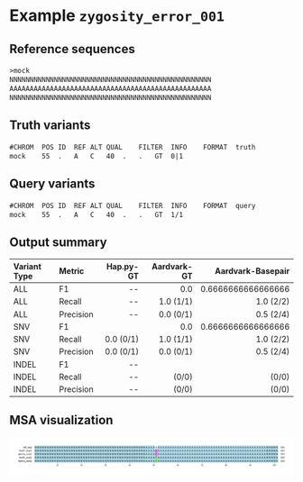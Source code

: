 # Example `zygosity_error_001`
## Reference sequences
```
>mock
NNNNNNNNNNNNNNNNNNNNNNNNNNNNNNNNNNNNNNNNNNNNNNNNNN
AAAAAAAAAAAAAAAAAAAAAAAAAAAAAAAAAAAAAAAAAAAAAAAAAA
NNNNNNNNNNNNNNNNNNNNNNNNNNNNNNNNNNNNNNNNNNNNNNNNNN
```
## Truth variants
```
#CHROM	POS	ID	REF	ALT	QUAL	FILTER	INFO	FORMAT	truth
mock	55	.	A	C	40	.	.	GT	0|1
```
## Query variants
```
#CHROM	POS	ID	REF	ALT	QUAL	FILTER	INFO	FORMAT	query
mock	55	.	A	C	40	.	.	GT	1/1
```
## Output summary
Variant Type | Metric | Hap.py-GT | Aardvark-GT | Aardvark-Basepair
:-- | :-- | --: | --: | --:
ALL | F1 | -- | 0.0 | 0.6666666666666666
ALL | Recall | -- | 1.0 (1/1) | 1.0 (2/2)
ALL | Precision | -- | 0.0 (0/1) | 0.5 (2/4)
SNV | F1 |  | 0.0 | 0.6666666666666666
SNV | Recall | 0.0 (0/1) | 1.0 (1/1) | 1.0 (2/2)
SNV | Precision | 0.0 (0/1) | 0.0 (0/1) | 0.5 (2/4)
INDEL | F1 | -- |  | 
INDEL | Recall | -- |  (0/0) |  (0/0)
INDEL | Precision | -- |  (0/0) |  (0/0)
## MSA visualization
![](./msa_viz/msa.png)
